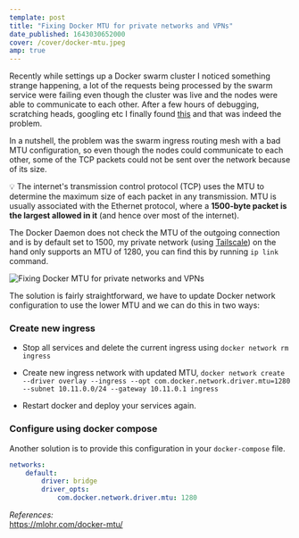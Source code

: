 ```yaml
---
template: post
title: "Fixing Docker MTU for private networks and VPNs"
date_published: 1643030652000
cover: /cover/docker-mtu.jpeg
amp: true
---
```


Recently while settings up a Docker swarm cluster I noticed something strange happening, a lot of the requests being processed by the swarm service were failing even though the cluster was live and the nodes were able to communicate to each other. After a few hours of debugging, scratching heads, googling etc I finally found [this](https://github.com/moby/moby/issues/36689?ref=techulus.xyz) and that was indeed the problem.

In a nutshell, the problem was the swarm ingress routing mesh with a bad MTU configuration, so even though the nodes could communicate to each other, some of the TCP packets could not be sent over the network because of its size.

💡 The internet's transmission control protocol (TCP) uses the MTU to determine the maximum size of each packet in any transmission. MTU is usually associated with the Ethernet protocol, where a **1500-byte packet is the largest allowed in it** (and hence over most of the internet).

The Docker Daemon does not check the MTU of the outgoing connection and is by default set to 1500, my private network (using [Tailscale](https://tailscale.com/?ref=techulus.xyz)) on the hand only supports an MTU of 1280, you can find this by running `ip link` command.

![Fixing Docker MTU for private networks and VPNs](/images/mtu.png)

The solution is fairly straightforward, we have to update Docker network configuration to use the lower MTU and we can do this in two ways:

### Create new ingress

* Stop all services and delete the current ingress using `docker network rm ingress`
    
* Create new ingress network with updated MTU, `docker network create --driver overlay --ingress --opt com.docker.network.driver.mtu=1280 --subnet 10.11.0.0/24 --gateway 10.11.0.1 ingress`
    
* Restart docker and deploy your services again.
    

### Configure using docker compose

Another solution is to provide this configuration in your `docker-compose` file.

```yaml
networks:
    default:
        driver: bridge
        driver_opts:
            com.docker.network.driver.mtu: 1280
```

*References:*  
https://mlohr.com/docker-mtu/